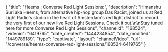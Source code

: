{
    "title": "Heems : Converse Red Light Sessions:",
    "description": "Himanshu Suri aka Heems, from alternative hip-hop group Das Racist, joined us at Red Light Radio's studio in the heart of Amsterdam's red light district to record the very first of our new live Red Light Sessions. Check it out.\n\nStay tuned here for more Converse Red Light Sessions",
    "channelid": "168524",
    "videoid": "6419765",
    "date_created": "1444234854",
    "date_modified": "1449789189",
    "type": "captivate",
    "layout": "channelVideo",
    "url": "\/converse\/heems-converse-red-light-sessions\/168524-6419765"
}